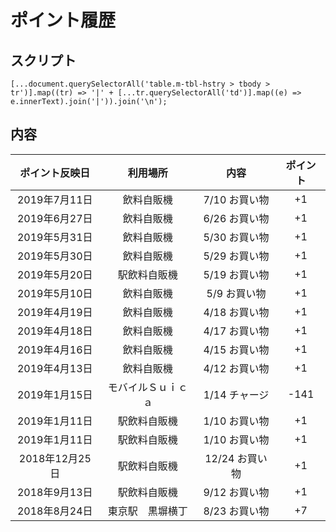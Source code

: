 # ポイント履歴

## スクリプト

```
[...document.querySelectorAll('table.m-tbl-hstry > tbody > tr')].map((tr) => '|' + [...tr.querySelectorAll('td')].map((e) => e.innerText).join('|')).join('\n');
```

## 内容

|ポイント反映日|利用場所|内容|ポイント|
|:-:|:-:|:-:|:-:|
|	2019年7月11日|飲料自販機|7/10 お買い物|+1|
|	2019年6月27日|飲料自販機|6/26 お買い物|+1|
|	2019年5月31日|飲料自販機|5/30 お買い物|+1|
|	2019年5月30日|飲料自販機|5/29 お買い物|+1|
|	2019年5月20日|駅飲料自販機|5/19 お買い物|+1|
|	2019年5月10日|飲料自販機|5/9 お買い物|+1|
|	2019年4月19日|飲料自販機|4/18 お買い物|+1|
|	2019年4月18日|飲料自販機|4/17 お買い物|+1|
|	2019年4月16日|飲料自販機|4/15 お買い物|+1|
|	2019年4月13日|飲料自販機|4/12 お買い物|+1|
|2019年1月15日|モバイルＳｕｉｃａ|1/14 チャージ|-141|
|2019年1月11日|駅飲料自販機|1/10 お買い物|+1|
|2019年1月11日|駅飲料自販機|1/10 お買い物|+1|
|2018年12月25日|駅飲料自販機|12/24 お買い物|+1|
|2018年9月13日|駅飲料自販機|9/12 お買い物|+1|
|2018年8月24日|東京駅　黒塀横丁|8/23 お買い物|+7|

<!-- jQuery && tablesorter -->
<script src="https://cdnjs.cloudflare.com/ajax/libs/tablesort/5.1.0/tablesort.min.js"></script>
<script src="../js/tablesort.js"></script>

